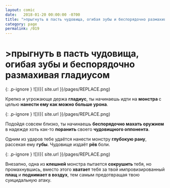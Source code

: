 ```yaml
---
layout: comic
date:   2018-01-20 00:00:00 -0700
title: ">прыгнуть в пасть чудовища, огибая зубы и беспорядочно размахивая гладиусом"
category: page
permalink: /019
---
```

# >прыгнуть в пасть чудовища, огибая зубы и беспорядочно размахивая гладиусом

{: .p-ignore }
![]({{ site.url }}/pages/REPLACE.png)

Крепко и угрожающе держа <strong>гладиус</strong>, ты начинаешь идти на <strong>монстра </strong>с целью <strong>нанести ему как можно больше урона</strong>.

{: .p-ignore }
![]({{ site.url }}/pages/REPLACE.png)

Подойдя совсем близко, ты начинаешь <strong>беспорядочно махать оружием</strong> в надежде хоть как-то <strong>поранить </strong>своего <strong>чудовищного оппонента</strong>.

Одним из ударов тебе удаётся нанести монстру <strong>глубокую рану</strong>, рассекая ему <strong>губы</strong>. Чудовище издаёт <strong>рёв </strong>боли.

{: .p-ignore }
![]({{ site.url }}/pages/REPLACE.png)

Внезапно, одна из <strong>клешней </strong>монстра пытается <strong>сокрушить </strong>тебя, но промахнувшись, вместо этого <strong>хватает</strong> тебя за твой импровизированный <strong>плащ</strong> и <strong>поднимает в воздух</strong>, тем самым предотвращая твою суицидальную атаку.
